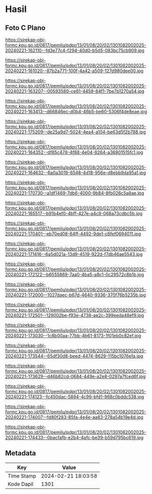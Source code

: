 # Hasil

## Foto C Plano

https://sirekap-obj-formc.kpu.go.id/0817/pemilu/pdpr/13/01/08/20/02/1301082002025-20240221-162110--fd3e77c4-f294-40d0-b5d5-083bc75cb909.jpg

https://sirekap-obj-formc.kpu.go.id/0817/pemilu/pdpr/13/01/08/20/02/1301082002025-20240221-161020--87b2a771-100f-4a42-a509-127d980dee00.jpg

https://sirekap-obj-formc.kpu.go.id/0817/pemilu/pdpr/13/01/08/20/02/1301082002025-20240221-163207--00593580-ce61-4459-84f1-7be7b1270a54.jpg

https://sirekap-obj-formc.kpu.go.id/0817/pemilu/pdpr/13/01/08/20/02/1301082002025-20240221-163413--d66846ec-d0b4-46b5-be60-5306f4de8eae.jpg

https://sirekap-obj-formc.kpu.go.id/0817/pemilu/pdpr/13/01/08/20/02/1301082002025-20240221-175209--de25a9d7-5024-4ea4-a104-be63d5f2b788.jpg

https://sirekap-obj-formc.kpu.go.id/0817/pemilu/pdpr/13/01/08/20/02/1301082002025-20240221-164352--df85c478-4f88-4e04-8264-a36901515fc1.jpg

https://sirekap-obj-formc.kpu.go.id/0817/pemilu/pdpr/13/01/08/20/02/1301082002025-20240221-164632--6a0a3019-6548-4d18-956e-d8ebb9da95a1.jpg

https://sirekap-obj-formc.kpu.go.id/0817/pemilu/pdpr/13/01/08/20/02/1301082002025-20240221-170730--a1df1469-7db6-4000-9b84-8fb026c5a8ae.jpg

https://sirekap-obj-formc.kpu.go.id/0817/pemilu/pdpr/13/01/08/20/02/1301082002025-20240221-165517--b91b4ef0-4bff-427e-a4c9-068a73cdbc5b.jpg

https://sirekap-obj-formc.kpu.go.id/0817/pemilu/pdpr/13/01/08/20/02/1301082002025-20240221-170401--eb70ed08-64ff-4492-9de1-c6fef0694011.jpg

https://sirekap-obj-formc.kpu.go.id/0817/pemilu/pdpr/13/01/08/20/02/1301082002025-20240221-171416--6a5d021a-13d9-4519-922d-f7db46ae5543.jpg

https://sirekap-obj-formc.kpu.go.id/0817/pemilu/pdpr/13/01/08/20/02/1301082002025-20240221-172122--b6555869-7aa0-4ba5-a8c1-0c29572c8b1b.jpg

https://sirekap-obj-formc.kpu.go.id/0817/pemilu/pdpr/13/01/08/20/02/1301082002025-20240221-172000--1027daec-b67d-4640-9336-370f76b5235b.jpg

https://sirekap-obj-formc.kpu.go.id/0817/pemilu/pdpr/13/01/08/20/02/1301082002025-20240221-172501--129002be-f93e-4738-ae2c-399eeda48ef9.jpg

https://sirekap-obj-formc.kpu.go.id/0817/pemilu/pdpr/13/01/08/20/02/1301082002025-20240221-173030--1c8b00aa-77bb-4b61-8173-1f01eb0c82ef.jpg

https://sirekap-obj-formc.kpu.go.id/0817/pemilu/pdpr/13/01/08/20/02/1301082002025-20240221-173544--65df30d8-beed-4474-8629-115bc1076efa.jpg

https://sirekap-obj-formc.kpu.go.id/0817/pemilu/pdpr/13/01/08/20/02/1301082002025-20240221-173629--d46b82cd-0684-449e-a2e8-0297a7fced6f.jpg

https://sirekap-obj-formc.kpu.go.id/0817/pemilu/pdpr/13/01/08/20/02/1301082002025-20240221-174123--fc450dac-5894-4c99-bfd1-968c0bddc538.jpg

https://sirekap-obj-formc.kpu.go.id/0817/pemilu/pdpr/13/01/08/20/02/1301082002025-20240221-174007--fd80f283-85fa-4e4e-aa83-278a54b19e4d.jpg

https://sirekap-obj-formc.kpu.go.id/0817/pemilu/pdpr/13/01/08/20/02/1301082002025-20240221-174433--0bacfafb-e2b4-4afc-be39-b59d795bc619.jpg


## Metadata

| Key        | Value               |
| ---------- | ------------------- |
| Time Stamp | 2024-02-21 18:03:58 |
| Kode Dapil | 1301                |



